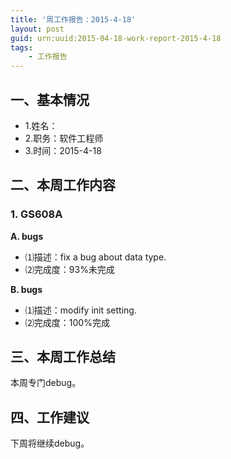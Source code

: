 ```yaml
---
title: '周工作报告：2015-4-18'
layout: post
guid: urn:uuid:2015-04-18-work-report-2015-4-18
tags:
    - 工作报告
---
```


## 一、基本情况

 - 1.姓名：
 - 2.职务：软件工程师
 - 3.时间：2015-4-18

## 二、本周工作内容

### 1. GS608A

**A. bugs**

 - ⑴描述：fix a bug about data type.
 - ⑵完成度：93%未完成
 
**B. bugs**

 - ⑴描述：modify init setting.
 - ⑵完成度：100%完成

## 三、本周工作总结

本周专门debug。

## 四、工作建议

下周将继续debug。